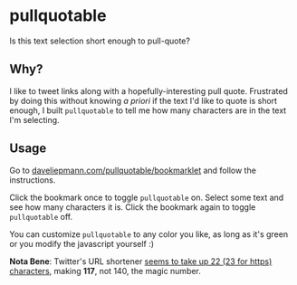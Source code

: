 pullquotable
============

Is this text selection short enough to pull-quote?

Why?
-
I like to tweet links along with a hopefully-interesting pull quote. Frustrated by doing this without knowing *a priori* if the text I'd like to quote is short enough, I built `pullquotable` to tell me how many characters are in the text I'm selecting.

Usage
-
Go to [daveliepmann.com/pullquotable/bookmarklet](daveliepmann.com/pullquotable/bookmarklet) and follow the instructions.

Click the bookmark once to toggle `pullquotable` on. Select some text and see how many characters it is. Click the bookmark again to toggle `pullquotable` off.

You can customize `pullquotable` to any color you like, as long as it's green or you modify the javascript yourself :)

**Nota Bene**: Twitter's URL shortener [seems to take up 22 (23 for https) characters](http://support.conversocial.com/entries/23471033-How-many-characters-do-URLs-use-on-Twitter-), making **117**, not 140, the magic number. 
